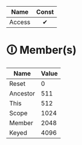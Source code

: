 | Name       | Const                        |
|------------|:----------------------------:|
| Access | ✔ |

# &#128712; Member(s)

| Name         | Value         |
|--------------|---------------|
| Reset | 0 |
| Ancestor | 511 |
| This | 512 |
| Scope | 1024 |
| Member | 2048 |
| Keyed | 4096 |
